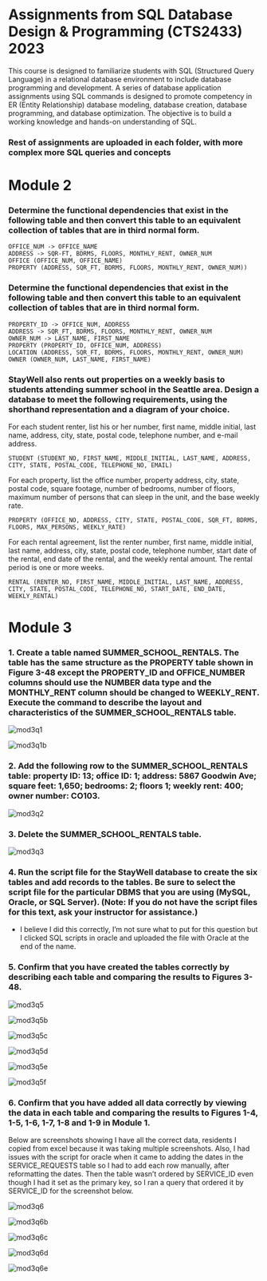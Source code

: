 # Assignments from SQL Database Design & Programming (CTS2433) 2023  
This course is designed to familiarize students with SQL (Structured Query Language) in a relational database environment to include database programming and development. A series of database application assignments using SQL commands is designed to promote competency in ER (Entity Relationship) database modeling, database creation, database programming, and database optimization. The objective is to build a working knowledge and hands-on understanding of SQL.  
### Rest of assignments are uploaded in each folder, with more complex more SQL queries and concepts
 
# Module 2
### Determine the functional dependencies that exist in the following table and then convert this table to an equivalent collection of tables that are in third normal form.  
```
OFFICE_NUM -> OFFICE_NAME
ADDRESS -> SQR-FT, BDRMS, FLOORS, MONTHLY_RENT, OWNER_NUM
OFFICE (OFFICE_NUM, OFFICE_NAME)
PROPERTY (ADDRESS, SQR_FT, BDRMS, FLOORS, MONTHLY_RENT, OWNER_NUM))
```
### Determine the functional dependencies that exist in the following table and then convert this table to an equivalent collection of tables that are in third normal form.
```
PROPERTY_ID -> OFFICE_NUM, ADDRESS
ADDRESS -> SQR_FT, BDRMS, FLOORS, MONTHLY_RENT, OWNER_NUM
OWNER_NUM -> LAST_NAME, FIRST_NAME
PROPERTY (PROPERTY_ID, OFFICE_NUM, ADDRESS)
LOCATION (ADDRESS, SQR_FT, BDRMS, FLOORS, MONTHLY_RENT, OWNER_NUM)
OWNER (OWNER_NUM, LAST_NAME, FIRST_NAME)
```
### StayWell also rents out properties on a weekly basis to students attending summer school in the Seattle area. Design a database to meet the following requirements, using the shorthand representation and a diagram of your choice.
For each student renter, list his or her number, first name, middle initial, last name, address, city, state, postal code, telephone number, and e-mail address.
```
STUDENT (STUDENT_NO, FIRST_NAME, MIDDLE_INITIAL, LAST_NAME, ADDRESS, CITY, STATE, POSTAL_CODE, TELEPHONE_NO, EMAIL)
```
For each property, list the office number, property address, city, state, postal code, square footage, number of bedrooms, number of floors, maximum number of persons that can sleep in the unit, and the base weekly rate.
```
PROPERTY (OFFICE_NO, ADDRESS, CITY, STATE, POSTAL_CODE, SQR_FT, BDRMS, FLOORS, MAX_PERSONS, WEEKLY_RATE)
```
For each rental agreement, list the renter number, first name, middle initial, last name, address, city, state, postal code, telephone number, start date of the rental, end date of the rental, and the weekly rental amount. The rental period is one or more weeks.  
```
RENTAL (RENTER_NO, FIRST_NAME, MIDDLE_INITIAL, LAST_NAME, ADDRESS, CITY, STATE, POSTAL_CODE, TELEPHONE_NO, START_DATE, END_DATE, WEEKLY_RENTAL)
```

# Module 3

### 1. Create a table named SUMMER_SCHOOL_RENTALS. The table has the same structure as the PROPERTY table shown in Figure 3-48 except the PROPERTY_ID and OFFICE_NUMBER columns should use the NUMBER data type and the MONTHLY_RENT column should be changed to WEEKLY_RENT. Execute the command to describe the layout and characteristics of the SUMMER_SCHOOL_RENTALS table.
![mod3q1](https://github.com/user-attachments/assets/0c58646d-26ae-4bc6-9497-607bf49ff71a)

![mod3q1b](https://github.com/user-attachments/assets/34d38cd9-bd3d-4ad3-be1a-28ebf25da0ec)

### 2.	Add the following row to the SUMMER_SCHOOL_RENTALS table: property ID: 13; office ID: 1; address: 5867 Goodwin Ave; square feet: 1,650; bedrooms: 2; floors 1; weekly rent: 400; owner number: CO103.
![mod3q2](https://github.com/user-attachments/assets/96099dcc-0456-441b-aed7-858674df0f3a)

### 3.	Delete the SUMMER_SCHOOL_RENTALS table.
![mod3q3](https://github.com/user-attachments/assets/38ba2731-916b-4d12-bc5a-ede44cefda03)

### 4.	Run the script file for the StayWell database to create the six tables and add records to the tables. Be sure to select the script file for the particular DBMS that you are using (MySQL, Oracle, or SQL Server). (Note: If you do not have the script files for this text, ask your instructor for assistance.)
-	I believe I did this correctly, I’m not sure what to put for this question but I clicked SQL scripts in oracle and uploaded the file with Oracle at the end of the name.

### 5.	Confirm that you have created the tables correctly by describing each table and comparing the results to Figures 3-48.
![mod3q5](https://github.com/user-attachments/assets/9cd4d7f5-4827-4f7a-be30-3a67a2c99647)

![mod3q5b](https://github.com/user-attachments/assets/1ab44bc3-2b87-43f9-80d8-42ae5c86bfe3)

![mod3q5c](https://github.com/user-attachments/assets/9c9d91fa-0add-470c-9de3-838ad5b4771f)

![mod3q5d](https://github.com/user-attachments/assets/69c68d37-2456-44f0-aa2f-701ed990bde8)

![mod3q5e](https://github.com/user-attachments/assets/3651d584-4963-4547-90ad-3ad44fb6efbb)

![mod3q5f](https://github.com/user-attachments/assets/cd2f74d1-a115-4ede-8abc-6417cd85a845)


### 6.	Confirm that you have added all data correctly by viewing the data in each table and comparing the results to Figures 1-4, 1-5, 1-6, 1-7, 1-8 and 1-9 in Module 1.  
Below are screenshots showing I have all the correct data, residents I copied from excel because it was taking multiple screenshots.  Also, I had issues with the script for oracle when it came to adding the dates in the SERVICE_REQUESTS table so I had to add each row manually, after reformatting the dates.  Then the table wasn’t ordered by SERVICE_ID even though I had it set as the primary key, so I ran a query that ordered it by SERVICE_ID for the screenshot below.

![mod3q6](https://github.com/user-attachments/assets/9df175bb-8863-4142-a554-6905ee60213e)

![mod3q6b](https://github.com/user-attachments/assets/a0e6b209-e0f8-483f-b32d-6a346b2e8c98)

![mod3q6c](https://github.com/user-attachments/assets/19a65d25-6910-4d4e-bc0b-d0e7f1a4d422)

![mod3q6d](https://github.com/user-attachments/assets/41ad8b3c-56c7-435c-952e-5ad8cb857d94)

![mod3q6e](https://github.com/user-attachments/assets/75d53c8a-4764-4246-92cf-8f2484c9a147)
